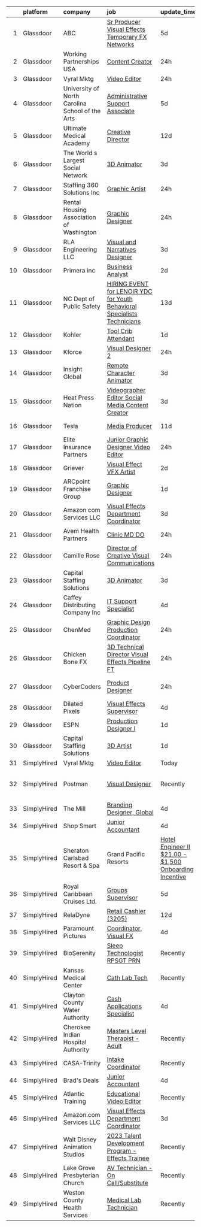 

|    | platform    | company                                                | job                                                                                                                                                                                                                                                                                                                                                                                                                                                                                                                                                                                                                                                                                                                                                                                                                                                                                                                                                                                                                                                                                                                                                                                                                                                                                                                                                                         | update_time   | location                      |
|---:|:------------|:-------------------------------------------------------|:----------------------------------------------------------------------------------------------------------------------------------------------------------------------------------------------------------------------------------------------------------------------------------------------------------------------------------------------------------------------------------------------------------------------------------------------------------------------------------------------------------------------------------------------------------------------------------------------------------------------------------------------------------------------------------------------------------------------------------------------------------------------------------------------------------------------------------------------------------------------------------------------------------------------------------------------------------------------------------------------------------------------------------------------------------------------------------------------------------------------------------------------------------------------------------------------------------------------------------------------------------------------------------------------------------------------------------------------------------------------------|:--------------|:------------------------------|
|  1 | Glassdoor   | ABC                                                    | [Sr  Producer  Visual Effects  Temporary    FX Networks](https://www.glassdoor.com/partner/jobListing.htm?pos=127&ao=1136043&s=58&guid=00000183a1d6970aa1ac5f03b2cb0bdb&src=GD_JOB_AD&t=SR&vt=w&cs=1_d9f9158c&cb=1664867539124&jobListingId=1008167948084&jrtk=3-0-1gegtd5pcihlc801-1gegtd5pti153800-967055a79019cb01-)                                                                                                                                                                                                                                                                                                                                                                                                                                                                                                                                                                                                                                                                                                                                                                                                                                                                                                                                                                                                                                                     | 5d            | Los Angeles, CA               |
|  2 | Glassdoor   | Working Partnerships USA                               | [Content Creator](https://www.glassdoor.com/partner/jobListing.htm?pos=107&ao=1110586&s=58&guid=00000183a1d6970aa1ac5f03b2cb0bdb&src=GD_JOB_AD&t=SR&vt=w&cs=1_ecf68035&cb=1664867539121&jobListingId=1008180901122&cpc=BAB9AA3F436D8911&jrtk=3-0-1gegtd5pcihlc801-1gegtd5pti153800-389da29a732d8a90--6NYlbfkN0DCt8ROna4v0wei3cIohxxICMezqlQcIDltQPbxHVHnIQqRAFVNZT1ZdIL4Ewv1kWDmr8qRDbM9QCDFClbSNEHd53UyYhnqTVRTjwFX57lBhiqWIENhQbLmj2Epuq2J8qwGwtgeLHffGFXqcw4gIjoib-Cm1Ik8n1N3ElEDhBQPh79NYyRnF6l2qOtnz3GA7ocyH062BNG6Sck-mbFO3uP_VXeNzbP-NInyw-EoSKY5WP_hz6yNhG3-zPVb2XqVVLig-0osunG36rwQkKUwK-v27n4dnByyFv-8pfxKIKeR_qG5gcNNGHuF8OjxCGsUCREHuizynTxeiaDhWTCjxNoPM46KI6CBJPAizuL7JUejoZFzI3F0l-rX-INGbojOMgiPU6IOyGTEt0KV9kc7mAM8nDLmP1h1uqUXC0F8Tmglx1CAtXGuQSWgFLusWjnQG8I8weIUWUVgEuNesqf3eOMqhksEnRePCV8Vg3j3zVHg3yr3sBfHUqx22YfR8qmgJbjfV7c8K7pWGGouGpex7qIj)                                                                                                                                                                                                                                                                                                                                                                                                                                                                                                       | 24h           | San Jose, CA                  |
|  3 | Glassdoor   | Vyral Mktg                                             | [Video Editor](https://www.glassdoor.com/partner/jobListing.htm?pos=124&ao=1136043&s=58&guid=00000183a1d6970aa1ac5f03b2cb0bdb&src=GD_JOB_AD&t=SR&vt=w&ea=1&cs=1_b42344e5&cb=1664867539124&jobListingId=1008181139395&jrtk=3-0-1gegtd5pcihlc801-1gegtd5pti153800-fae5ac497267ab9d-)                                                                                                                                                                                                                                                                                                                                                                                                                                                                                                                                                                                                                                                                                                                                                                                                                                                                                                                                                                                                                                                                                          | 24h           | Omaha, NE                     |
|  4 | Glassdoor   | University of North Carolina School of the Arts        | [Administrative Support Associate](https://www.glassdoor.com/partner/jobListing.htm?pos=118&ao=1110586&s=58&guid=00000183a1d6970aa1ac5f03b2cb0bdb&src=GD_JOB_AD&t=SR&vt=w&ea=1&cs=1_87b9dff5&cb=1664867539123&jobListingId=1008168007526&cpc=AC285F3A3ECA6BB0&jrtk=3-0-1gegtd5pcihlc801-1gegtd5pti153800-4770e05b979e6fe6--6NYlbfkN0BqOVQf1A5pRpBW-qaOfI-Suwepx-6cBJxu-GXPheOZcI4NjB3hR3uqCvZjOYEKdX0ykfzNm7NRsSWL5kYWejEeZlGniX94HEzgcLTJh-B1tM542Fs7zd7V5AV_495Ta2AgBuzw-JzZ_6Sd4LLSZnshISdqcRT2RkUL6v_5BxHR2PGVEDoR1W7iX3V918bNbIvCT9S4PoGlxkLZ1Pin0B7RD8q3j0gwWX6noEgqzW5R02x9xQFYZpmdIv36rBmoBk0NojV4OxrYNDqqJuEqheSvITgnI5Kjp2jYgKcaYsVaElrAT0JrnCIa7_ct-BfpR-swkkyxGXJN7Oc4qcONag7UnCvoFZWGYm_TW3R41W2RAZLyXbNtTSlf_eMWfNnbr7w6znXPIi8NwvkdlLL2KvKmj6pXYywGI7jqIjCOxelVNz0YMm7KXJPZhdD_wnIP7KJc29UujE7Kht2COf1uIOs2AFnB5yUOthZ2ccPzrJ3RbJ6OJ4MUCrBytT7kElgdw9CmXv18EYG70A%3D%3D)                                                                                                                                                                                                                                                                                                                                                                                                                                                                                     | 5d            | Winston-Salem, NC             |
|  5 | Glassdoor   | Ultimate Medical Academy                               | [Creative Director](https://www.glassdoor.com/partner/jobListing.htm?pos=109&ao=1110586&s=58&guid=00000183a1d6970aa1ac5f03b2cb0bdb&src=GD_JOB_AD&t=SR&vt=w&ea=1&cs=1_bf2205b4&cb=1664867539122&jobListingId=1008153532801&cpc=155EB9D5185558AF&jrtk=3-0-1gegtd5pcihlc801-1gegtd5pti153800-f14f07ed56e5d89c--6NYlbfkN0CSKLXIInjjlLOwHJsXaf6sZqeCS9V_OSbgcY25u1kVuO-h-oNVGEZScDfJiM3jd0JgtfHzyejFqH7vEAksqONWVZLzmbhHdarVRW_vCq3eP1Vbr6jzmoq2AkxN-k2zZnL1uv67hW-W7vIXIdLIMrFALu4kHa9p9I4h-6Dt9GeOr5wIo6MlYw3UGBtOVGdoRjye-Svsf2hxOOZ2ia90A6toCS-FJCRRxDAN43HRtFI0uk2BzbeXfez8LJ6o25UJR0SCv-N553e1dt9tE5yfSippwH5Db5c30D9S3dbwezNcC-IagEOpCrM_WbmJq5DydJZEPqRaB3NvdXN_ZcedDyK77_7W0AfjpQc-MvRRttWjBegyi1Ojh_dMNRHhmoT9Jxugym-Zs0w3P4EcJop90g_KD8cZOYdFUU4T1uDlIkKydMONJkkTvWJ7OxvvbyUd5JYiPCcFvvUi_C6hlV1NJ7o008rC-jvBWc-M6eU8R1aItboxbFvQevuhs_xY1wmBauciVnERYXQOfA%3D%3D)                                                                                                                                                                                                                                                                                                                                                                                                                                                                                                    | 12d           | Remote                        |
|  6 | Glassdoor   | The World s Largest Social Network                     | [3D Animator](https://www.glassdoor.com/partner/jobListing.htm?pos=114&ao=1110586&s=58&guid=00000183a1d6970aa1ac5f03b2cb0bdb&src=GD_JOB_AD&t=SR&vt=w&ea=1&cs=1_4a7dea21&cb=1664867539123&jobListingId=1008175291389&cpc=01657B10174A43CF&jrtk=3-0-1gegtd5pcihlc801-1gegtd5pti153800-f7f59b57b4804b51--6NYlbfkN0DSgjPPcnEdvoK3uuxfISLALE6pB1FR7YSHOr_tSg5_QGIhoz_2VqUepdcKLBLI_zROrsbh43elHH7CiJDbJnP1JLLJpAAn0h3--KDJRY4-7q1u84U28skiSxBqZex0LOqM8bN4Jl_0qMY4Q57tBW08gkmK266tPDXYp35NEK0rueMItrlrQ4_Ii5fs2a_LIfSYsEqw_qVaRPaOKPEfGE_jNpsDgnm9eK_22YeywpIzyQ1MDdjCgKF8UjppjSNVBiwXhvmYBavnnAME-Xyvgx8fmzwfpNp3jNeOW5eSAdCC26G2KRJii2bbtU9orgNcdIrukLhSz_XZ1sRAwQkJjN3gV3hQICzW5tEVI72HJh3tjv3Dw4chIX_Frl33dM76gdUkXxCkPA4Zcw_m5OnxZpIBvIkVr5VAXh2Qaj6e54fSNuoKq-1Zfk0WVo8Cr56BZMA29J35iYOgLj8i-3f8rNrnnTEDPgEeFivPVi7KcK3yApeeKwuDeLrGUs44Gr1mYh5A4xEoWVwTmCKkpAA8vKK00UCxEJ45ZU0v9unxnm9_6_0Hv3nwM_XbiBLhxM_7vuHRwVCvctog62WUTcntILnE)                                                                                                                                                                                                                                                                                                                                                                                                                                      | 3d            | Houston, TX                   |
|  7 | Glassdoor   | Staffing 360 Solutions  Inc                            | [Graphic Artist](https://www.glassdoor.com/partner/jobListing.htm?pos=113&ao=1110586&s=58&guid=00000183a1d6970aa1ac5f03b2cb0bdb&src=GD_JOB_AD&t=SR&vt=w&cs=1_95cd41a4&cb=1664867539122&jobListingId=1008181301631&cpc=18C9CE28155C17C5&jrtk=3-0-1gegtd5pcihlc801-1gegtd5pti153800-22076cfbb541df4d--6NYlbfkN0D2oPcu62nCOEusvX-PkQ72CJmgvRX8N0x0rMs1pP2tocRvMJyW1-lfB7fZ229z6PIUZSdOvVjw8zyioggcLcdSSoIRdFpQKITBIqQfk-spD3xO_4pbX7XbK6lITXeRHKwnzWgJu_Qa0X7IDEi1xvkG6TxGjCgN4kovgP6qoVDpLvvIZczsgV5yMT8SZDrjRUwuWdvJUQKKFVQ-BUn_HykZ7HlbLpUlER2W_4acsCjOqq6gXrXqFgWU4sXKZD6-05uBnoN-Wj1iWD7Nkw-pGkJmWdmPELPq4PK-v7m0XiKivkkxtXpzFrba50i3L1h7B7xcHa72MkJ_Manw7uTYrxbEUFxb8eUHfUobeMG6fX5XiE1FUYgLSVu824pPYRGDDvxYKdtP9V7cC8_e8Q955kQhAUtwJu1VY_dRl80PrQwwngPJmrou-jZxG2Z1I1Hl48kGfm4DQwCG1WVCqOIu43-toMaQE4ZkwgPObNtougf_Ip2Dp5vNILIjDqEaG7nPJYSTvaUnR0od_jfUm_fE5k3r)                                                                                                                                                                                                                                                                                                                                                                                                                                                                                                        | 24h           | Lincoln, RI                   |
|  8 | Glassdoor   | Rental Housing Association of Washington               | [Graphic Designer](https://www.glassdoor.com/partner/jobListing.htm?pos=104&ao=1110586&s=58&guid=00000183a1d6970aa1ac5f03b2cb0bdb&src=GD_JOB_AD&t=SR&vt=w&cs=1_d0bf2ffd&cb=1664867539121&jobListingId=1008181648619&cpc=4050D81B60456B41&jrtk=3-0-1gegtd5pcihlc801-1gegtd5pti153800-8c68881bf004abf2--6NYlbfkN0ATuzukLZvOA7Cxi5gGVTPK8s05ijijAIGQnHXs5Od0X7dJhkhquRt_3fZF5olvIKB0rAZzKK4aXdvC4AXgjBQS4J4Y6n5mMtCqKaxMVRVRYm5rfr-L3QXTFlg1UKQ4dZpg865y5t_WtM0fDx829Wsuo8abBLp8DC_0S_oh2_gd_Sr-1vXR9b_stqne3ZnPXfkvFfOqzOgcf8E6eToae5xyYcpS267q99xvYIU--Lh0jradcOIbcvd9yzZoLWpBeL6mOwLQ_C5oh2pxhy3DZiWDRV5rPx7OaTH32GLk18W5izyDWOI3LlojNlBRuBi6HkFJB3GUALV1hv_0N9D_1UmVUzI4IfqOjJ31U0hfxnI-9OAjqWOD7spTlYkboHMo4z4lqqVKeyc9zQJ90e0DUyb9ET8UYVnfMp5tmq2H5ZyUYUDFmk84rYL-fGd43lTUkY3ijD2u_gsl08duX9EYmimu5YPyhxa51LHUdEE7ckTGm86IjYFVqEhCpYRjLZ-JeROod77CCEuwG_duXeleMGXr)                                                                                                                                                                                                                                                                                                                                                                                                                                                                                                      | 24h           | Seattle, WA                   |
|  9 | Glassdoor   | RLA Engineering  LLC                                   | [Visual and Narratives Designer](https://www.glassdoor.com/partner/jobListing.htm?pos=128&ao=1136043&s=58&guid=00000183a1d6970aa1ac5f03b2cb0bdb&src=GD_JOB_AD&t=SR&vt=w&ea=1&cs=1_9b5bba11&cb=1664867539124&jobListingId=1008175377994&jrtk=3-0-1gegtd5pcihlc801-1gegtd5pti153800-7a9b778ab50633bb-)                                                                                                                                                                                                                                                                                                                                                                                                                                                                                                                                                                                                                                                                                                                                                                                                                                                                                                                                                                                                                                                                        | 3d            | Remote                        |
| 10 | Glassdoor   | Primera inc                                            | [Business Analyst](https://www.glassdoor.com/partner/jobListing.htm?pos=105&ao=1110586&s=58&guid=00000183a1d6970aa1ac5f03b2cb0bdb&src=GD_JOB_AD&t=SR&vt=w&ea=1&cs=1_97e6c6ba&cb=1664867539121&jobListingId=1008176951412&cpc=8795CF9063CD573D&jrtk=3-0-1gegtd5pcihlc801-1gegtd5pti153800-e19566655e135ec4--6NYlbfkN0DPIeM2PjUxKHb9Wb-C57a_bAhVE25JxI3S7oMWKMkRxT6hiPW3nMmJrbTsoukoT89xbY-TYLhDD0h3G27g58bHTis01271Mzec82Saks3qDCMLRAl6Sc0tvz6XEG_ceUlK7mUQfXXQldIbWYvejmaBv6sEpPN0FEeVJ4Xycq_fDnS98M7aTRJYYdZP7ReR2A4yjiCMOC0BMW0xD8MrGDeB304rQhr-QXiJBFumFtoL8j35VOrKAfJtxtUxB4a88ysLyqMtfIOxM6sIAAkDugTBc0kLy9vIWHoD25BLHfSxBv5sQq-Cfgc6gw6iQZtZl8Xn4duAICBS69ZheliJzDBdtBZuKStV7SQ_tBe9c3mSKS4P7UzPWcWOcU1hFseXQ6gafcYnC_IrzpZ0bfnM1WdEkjRZr1Q5gLsupBq4Ij77OHHMWVAlq4jEdb2xun4iCzrVUxGeBh1SX2bpWdkDMVtDRY5qLV9xTO0GSvjWvAV1k_kOIbmwQEBA0zKrAsiIYE8%3D)                                                                                                                                                                                                                                                                                                                                                                                                                                                                                                                   | 2d            | Remote                        |
| 11 | Glassdoor   | NC Dept  of Public Safety                              | [HIRING EVENT for LENOIR YDC for Youth Behavioral Specialists   Technicians ](https://www.glassdoor.com/partner/jobListing.htm?pos=117&ao=1110586&s=58&guid=00000183a1d6970aa1ac5f03b2cb0bdb&src=GD_JOB_AD&t=SR&vt=w&ea=1&cs=1_35787bf3&cb=1664867539123&jobListingId=1008150930198&cpc=2CAED5C921A5F994&jrtk=3-0-1gegtd5pcihlc801-1gegtd5pti153800-06f02ee6101910ff--6NYlbfkN0C0UDdND_1GHU8Ew0nnSQP9XvPNYeySBXphiXAwQ8360Ph-vXDfNsrmHk1WYQL2jPM2-6-vRCSoMxglHmHn9R3b12ndy7lF83xQDE0YAX0Sb7HUIxIRlO2BedadG9YtUjfSmqLtXYO4BxgrghjduzSHdjaZ6siFLI3ECPqTKxCpEHxoUXTtE6l8Ttdy6U92zAKx4pz_MA4cPzRJ1vSiPTAclNI2Ohx67Ow3QOFpdikpm0hLY_wjmni7Jim35WESHLNUzf6wBVLH1kuD5_wNTcULz3L43-jTG7xygy4QQKuLX4k4NXRK-6bePvsDjONZXG87B7t-Vy9R7csQzxYEuKy1KKkop4uUsBxatQE4pFdxtP7jqKf6xOEF-mxX5R2e3LgMWqSIHmTdfAzor1zvWA-2AgJ4K0CS5GIlJdMjiF7RebUCgoNkYgcyd7YvLALe0BAgWKeeRPcIiPEJRk8tUX0I3oICUHcVWQWJBRpCRVY7_W1p1vrEXn5rW7P8fsEyhJ_sXZ8jPrnbnXcN-csKlqM9EvhXKvfuGsGUtdI0ZB_ydEInMDz2FKqABmSD7HwgxM6Y0vSEzgDHYw%3D%3D)                                                                                                                                                                                                                                                                                                                                                                          | 13d           | Kinston, NC                   |
| 12 | Glassdoor   | Kohler                                                 | [Tool Crib Attendant](https://www.glassdoor.com/partner/jobListing.htm?pos=115&ao=1110586&s=58&guid=00000183a1d6970aa1ac5f03b2cb0bdb&src=GD_JOB_AD&t=SR&vt=w&cs=1_f16310f9&cb=1664867539123&jobListingId=1008179062580&cpc=C4A69CCDBB3B9599&jrtk=3-0-1gegtd5pcihlc801-1gegtd5pti153800-9b75f5d3fb383323--6NYlbfkN0DdDuPB8FJ6X3bI2WFNvkJ1onUvGsJYPKob8NZI8zGYL_st79sxfBUqrLLSmuH24a791qXKqisusWydRVtYj1iHhWXBsmTA2Cz4AIaM_dyAWtvL-bk5DDqyZ955XOnP4G3DKO1f798NJlPRXTREsHM1d7SqEJCBb_3fIqmPDo7OCDWNBuLq4qiu8Ofz3nbXCiVFGmpOt9fefufnKjbuLAZgiCQdieOucBkAQybKhwVzHcgMIcEvn6MHCcIf6o7n69IJCvHLP352nryP2a4eGUNFVviyj45G6Ox2Zj4RVa1yYOeXWgIkYXdGpy1Faj_dUckdryC-GCpNVFPNE-1g6-Ipwg8dy19PPgsaMpyLGu5c7ZNxTQNcr0788218EEBRT-Aub6hnEw77scIKznpxoPMs54ZZb7BfeFdQEZAnxsngcaTwGFwd4b65gEx9h70MobA%3D)                                                                                                                                                                                                                                                                                                                                                                                                                                                                                                                                                                                     | 1d            | Hattiesburg, MS               |
| 13 | Glassdoor   | Kforce                                                 | [Visual Designer 2](https://www.glassdoor.com/partner/jobListing.htm?pos=120&ao=1110586&s=58&guid=00000183a1d6970aa1ac5f03b2cb0bdb&src=GD_JOB_AD&t=SR&vt=w&cs=1_ece99660&cb=1664867539123&jobListingId=1008181153223&cpc=6FC5BA77C9A4CD78&jrtk=3-0-1gegtd5pcihlc801-1gegtd5pti153800-af429a4fd4fffa3f--6NYlbfkN0C5IatSLh_Ak1q39eQQoPIxD737RW9NeiYGvIRXkrLjEBkC4LI6KweFWWPiS1PvvlwkBecPdzqTgQk2yhL8Ydd-Ei0GkgBBtQI4CiDnqD-ZWE4QjjuPU8IdF430AvmJJibXvbFrystupzeL_jNgBhQ51GXKlxzIIKsQo2oB6TzxrkdAjTPSq79SHksZmid6157yGVpHu7QSyS55G7ngE0Jet4pX3AEtnUKA1IY0UFB6bEtv4K5utky4gT8iJYk0VU8NIXj596d9_F1UAC4bmKfgFDwBtQze7Kvxpincyniybru2830cpAXBZyxwr3XdloSEzP_bDOJAm4Z2dvSySL1g-GKF9-lL5e6RRAWj6pJeTWTppuOrT1I5c3McHJmfTv9LDDfEdVhnnZRKyvFjI3nHW7SoAqHAk966_dQpU57R1i_wtwnt5PW6ppSZc5YJ_1N5RpSLMZiMMwZFh6jsNUsVShYnzPXMmLriHiYuHfCnQJGzKUmfN6xUpmj-Y2Tfudie9h0JTf4B-KzyqLL1MIx8m52S8SIGJrDb6_UYNWnowkLfnTdvGCfwsvQUpS-2u8GPEpSzbtKGk3MVVFPjVg43-O3PWJ-TyK20bEBiZ0RAJQ%3D%3D)                                                                                                                                                                                                                                                                                                                                                                                                         | 24h           | Redmond, WA                   |
| 14 | Glassdoor   | Insight Global                                         | [Remote Character Animator](https://www.glassdoor.com/partner/jobListing.htm?pos=123&ao=1110586&s=58&guid=00000183a1d6970aa1ac5f03b2cb0bdb&src=GD_JOB_AD&t=SR&vt=w&cs=1_8b2319da&cb=1664867539123&jobListingId=1008175363272&cpc=2CAED5C921A5F994&jrtk=3-0-1gegtd5pcihlc801-1gegtd5pti153800-ed1393eeb48b9e35--6NYlbfkN0BKkHZu3wF05EeDimN_p6sYpKCMArvwa95YdH7UpkaBCqc7l59ErwqcyE8VoIfttn6x-NhlTtdrdPyVSmx-GjF5RacJ0Tlig4vWWiHo2GRxjUD2YZ3Vl0WSk2BD0WlBGr2VukoJ7lKO7QLKVV0s7CyES7FB0LOWWBR5O9-iU2PRLym1cWXEdrKwRhPiC4B6HgHO5bgbpcJyKi3_Jk8xy6qAHGJhaAJLi6lyk5it6buhDLF3Ph0nASHaVUgfCP7o9GlBFBmc6l1RWMUq8xR1TrgKGGpcRmVRogyhdRT0P8gfoPigw6RcMjO-CYI3EjLzy0Vv4M4oDJX5FJQBg1kmTkpTR71QWoDW4Um_4o4CWrN31ZQcZCRlsGkjMFNNPPDvU-VlVkLJjdOIMGlxhSNP-9V2jvkYsYOTLWZxf4mO2ncOHSvBlc8MoikBx3KeD9sapV0jIJMAVXq9M3A0S1YQreGVP1793oIpghxYDY1xSRtva2WKUSYQnSh6)                                                                                                                                                                                                                                                                                                                                                                                                                                                                                                                             | 3d            | Seattle, WA                   |
| 15 | Glassdoor   | Heat Press Nation                                      | [Videographer   Editor   Social Media Content Creator](https://www.glassdoor.com/partner/jobListing.htm?pos=111&ao=1110586&s=58&guid=00000183a1d6970aa1ac5f03b2cb0bdb&src=GD_JOB_AD&t=SR&vt=w&ea=1&cs=1_ba4bc6a5&cb=1664867539122&jobListingId=1008174094033&cpc=6193B0C32834B022&jrtk=3-0-1gegtd5pcihlc801-1gegtd5pti153800-67ab11f96b146665--6NYlbfkN0DGd_TmmsK-tO4DspeVpwRw7CfVbDfSSuT76zygeTNvmTR9U3nFkFnDzYWi0fKAH1kukwAydMFFItMKRD0Pi_wBZxDRf7gY7hDirRIMAbNAZ-FiBeGcl7EGWkc7km6gkFGLsjvT2nJAe8vJO-yNgWM6E600i_njLJeEm--J_9f27GsDmCU1PWNOITOnlwpmFW1r4B58p39aVw7T5BzHJ1zYZKLTdEpChPouhyEcyuDREHxmTuH2OE-OQ8g6j9WopoWs7UDjCR79fwk1m2rWNmsXVyIIA_kKOZj-3NUgL_DLj3RhCvjcXCzZvmbknt0Vvyjtm6nNTzfWGbAkx97vcvIJpr333cImOM2HgKmXL-5WAAvb6bp6J-AD29-00cdpCzGAXp1cF1fFryDKXkjcnK8p9l-TqqcWadiYSLg5x7VAijeDVE-rO1kNRrxQlykvesZIedpVBYAkNQOdO4TuiHrEf9H4LIfPtgBKGYVnFGWPBLamexv442sXWnNCMBGjfLB8jy3UG34vWA%3D%3D)                                                                                                                                                                                                                                                                                                                                                                                                                                                                 | 3d            | Fullerton, CA                 |
| 16 | Glassdoor   | Tesla                                                  | [Media Producer](https://www.glassdoor.com/partner/jobListing.htm?pos=112&ao=1110586&s=58&guid=00000183a1d6970aa1ac5f03b2cb0bdb&src=GD_JOB_AD&t=SR&vt=w&cs=1_02a43482&cb=1664867539122&jobListingId=1008157141520&cpc=AC285F3A3ECA6BB0&jrtk=3-0-1gegtd5pcihlc801-1gegtd5pti153800-0df4fb147976efe4--6NYlbfkN0BkX03mv_qGbDFMol2YHqLRvzzvm2LmpzMO_FcYL_FtJlnJTzsjtFTdelRG5HbGrIeCZP9oCSI6IqtBs2ruxbz45Pm7QVGA6D9vh0QEizROEDP9zAkUCz75NxgvgT6qwmqzmH6MLRiu-hZ3oij6YkoHDMVnGg3Ss2DeFtr5oHDZSP-PIGtnBYZBZ4rVJBplJr4aBOSX7ohE0ALxC4n8ZmhOob8tOjifzydEPfC_ZPzYudLpBeaRAvks6F4hfprojfFU1DkhUvaa1cYQIl3tQQDoMKO-qUUMzelg7t32w4LbAwK0EBGe_UODtGejYRRQQAzntWWk5rcWoddUAruMGvw59wAkEjCW7hyhnVxlW9gTIlB_UqkH1DxNoGPyspYmiXCVJPKqne9GqF_CMRsA0G_zavWk4jGvobxysZqX7AraGiDFBvJvW5UdBSDMitPDbA55P5XQpklv3w4W0xHpjb4E1D2_2W7bamwRKUAUeh46Ow%3D%3D)                                                                                                                                                                                                                                                                                                                                                                                                                                                                                                                                            | 11d           | Fremont, CA                   |
| 17 | Glassdoor   | Elite Insurance Partners                               | [Junior Graphic Designer Video Editor](https://www.glassdoor.com/partner/jobListing.htm?pos=110&ao=1110586&s=58&guid=00000183a1d6970aa1ac5f03b2cb0bdb&src=GD_JOB_AD&t=SR&vt=w&cs=1_95ec281e&cb=1664867539122&jobListingId=1008181127584&cpc=45DC3EB807283E85&jrtk=3-0-1gegtd5pcihlc801-1gegtd5pti153800-217309723af9222e--6NYlbfkN0B4jp5mfsiLEiFpPCxOna81i2z6rJx9ZIZWhVZJ6SFnYfVQEZywHNdoFAJzM_W92NNFCGb7k2B7j3COkg7c_g4ydRHQBoS7uTSd8G9Ebt5LYCMrmtYGtZpuSSZzmQDa1ARWAgQwZT37U7sLnD4sG5FghobUI8WOOCzQHxG7ih1V5RYTGMAxoWZcEc16yOuQBsYJwgYHhmJn4flelODKHXWg5xkPMBdRlSkUKjxYYL7FGWB3A4hXRYu3Q6IEm21-2zQT2GQxsUSvtPAYR1myPFuuuKChsclUR0ykdOm-LY6OW8Xm27Zj3rUUoelIXTBQR-KUotdIayRqC17-BA9oaRfCDpP7-mKWueDiNBWhkKq3wElxga4K7y7IwvSXizuz7SihrKLGbXQ5nDX8R2om0gRKII9PvuKUNBSP9MhvsoyGMBLdaU6soge19433ujRYF96fTUoMAwKh1TOdeNkBRVmJT2tQrKh40GKj7NAwPjJABZ8sx03fVqmmAmKSQr4L_BRwdmsR-06Ebg%3D%3D)                                                                                                                                                                                                                                                                                                                                                                                                                                                                                      | 24h           | Palm Harbor, FL               |
| 18 | Glassdoor   | Griever                                                | [Visual Effect  VFX  Artist](https://www.glassdoor.com/partner/jobListing.htm?pos=102&ao=1110586&s=58&guid=00000183a1d6970aa1ac5f03b2cb0bdb&src=GD_JOB_AD&t=SR&vt=w&ea=1&cs=1_e6f31669&cb=1664867539121&jobListingId=1008176997985&cpc=4F748F1840550ABC&jrtk=3-0-1gegtd5pcihlc801-1gegtd5pti153800-ae81dbf806bf94ed--6NYlbfkN0Cd5ZvLdai7cR0fypH5_WiGezUQesq24dbKuF0ly35ya4IdfCtp78t77ZWdc0E_unKafjuMUQHosEivrd9vq-cc8ZZlootLnTn0J7PsE-t_PrIwPAV8i5avkeQSGl0tNjUCSPj4WKZR4jRwJIBUrbizYthtp36HqYi3QySeA0VPP8OOwtatHPhIdQskFimmQ9-lLS9MO-Vne_Pyrx4lBJnre8jbWSfC5o20JQcfC8FNnY8zyb3u0IlFprsPPCjDTGSjZjd6cV6MJ7AreKKS-Lji70eEwUDHkI4CguCWOgnZKLXdconee_hcApkAGAWUblSdTSh96-Qq1GrIEjnzUhQ0im9F3dmcS4rQLUahJTzvD-_6TC2kPTMktPR9U2sm9mATw8bcGfza3-07QypVKR8hpagBT23HgjnGxBmo7E5ivDEkTGVm3gbxxVvol3nPQhdliejCwcE-CHvLjWGAYixTl2MMy2Tz8Gemd2YhWG026PeUSUukxRb-ETjXv6V7ppXSDXiPX-aD9g%3D%3D)                                                                                                                                                                                                                                                                                                                                                                                                                                                                                           | 2d            | Remote                        |
| 19 | Glassdoor   | ARCpoint Franchise Group                               | [Graphic Designer](https://www.glassdoor.com/partner/jobListing.htm?pos=129&ao=1136043&s=58&guid=00000183a1d6970aa1ac5f03b2cb0bdb&src=GD_JOB_AD&t=SR&vt=w&ea=1&cs=1_e2fb04c6&cb=1664867539124&jobListingId=1008178118519&jrtk=3-0-1gegtd5pcihlc801-1gegtd5pti153800-ca0da8df0e3de83e-)                                                                                                                                                                                                                                                                                                                                                                                                                                                                                                                                                                                                                                                                                                                                                                                                                                                                                                                                                                                                                                                                                      | 1d            | Remote                        |
| 20 | Glassdoor   | Amazon com Services LLC                                | [Visual Effects Department Coordinator](https://www.glassdoor.com/partner/jobListing.htm?pos=125&ao=1136043&s=58&guid=00000183a1d6970aa1ac5f03b2cb0bdb&src=GD_JOB_AD&t=SR&vt=w&cs=1_9a72a397&cb=1664867539124&jobListingId=1008172917702&jrtk=3-0-1gegtd5pcihlc801-1gegtd5pti153800-adb32b9af0ad3df7-)                                                                                                                                                                                                                                                                                                                                                                                                                                                                                                                                                                                                                                                                                                                                                                                                                                                                                                                                                                                                                                                                      | 3d            | Remote                        |
| 21 | Glassdoor   | Avem Health Partners                                   | [Clinic MD DO](https://www.glassdoor.com/partner/jobListing.htm?pos=101&ao=1110586&s=58&guid=00000183a1d6970aa1ac5f03b2cb0bdb&src=GD_JOB_AD&t=SR&vt=w&cs=1_40d9587f&cb=1664867539121&jobListingId=1008181228144&cpc=414F59AAC079D902&jrtk=3-0-1gegtd5pcihlc801-1gegtd5pti153800-32916983ae4bc452--6NYlbfkN0BwKtppgeauHpB-IFTiqG8N1HJh_D2P_69WPjZ3A2xQ5E5XbAUgkxWpcbxOhYKLudBxPktY4UVFotB92lsxmlFAU7Sr2diDLqKBw6KsfC_e2AHgzFoLLUUS86E-AC_crAjLME_Ox8h5vmNYUyWWm3noZJZ9M1WfSFNczVnsESseZnID3JIFHNfpf5cB8MwDY9UkuUaxkdMhFyXSPScBy0535mu95wOqsEuE3gkYq9gnhIa3VmZ5tYg782aCZ7MeQTrNoCfCMQya3CTo-S0bmGHyLpRwNgRFgdBk1LqWtfmqdZL3otbtz_D2SZo9QQ7dd55ZsKzzW2mfQm_vT8HXEfQOxaleoyIFjnkujDeR64G4PKNwE_1WCcZqAGON2RTEPHPYF0WnTWiN3an2w9MhplaCgWlI52oXedUogpf4UBEB0_hkdAfLkq8kMdK2qOBVYAQD5pSNJTSlgXhX5u4oE0sAwmF0_dOndHuClw-USINtKtn-Era6DBRhfukS6rO4jX4VeK4EU1k28UeBv5qdTk7knhDriOKpqwU%3D)                                                                                                                                                                                                                                                                                                                                                                                                                                                                                            | 24h           | Stroud, OK                    |
| 22 | Glassdoor   | Camille Rose                                           | [Director of Creative   Visual Communications](https://www.glassdoor.com/partner/jobListing.htm?pos=103&ao=1110586&s=58&guid=00000183a1d6970aa1ac5f03b2cb0bdb&src=GD_JOB_AD&t=SR&vt=w&cs=1_acc250de&cb=1664867539121&jobListingId=1008181054942&cpc=BA15C3E50D27FFE8&jrtk=3-0-1gegtd5pcihlc801-1gegtd5pti153800-5240fc91639b4ff1--6NYlbfkN0DWtRa9NJfjQIs4MWRRqD4F41esfMsK79cV24t80VXfzZP82w7_mK_PvqqRuQEpcq3cBV3rsa_szYEVOKzo9Ul-pFME4yrX-I9QD9gic2tG0UTb82Eh_O7LD3OeuO4phJRgIGuDlOB6eooR0AisLE0AC3PpC6tflgyle3J2nsel4I5JVReugknZJuift-pBxr8ydo4G_SYdwjbltxJUtbsXzQIntR2-XO3rqaeLlOdALndnJ0B-c5FNUK3UmmhQvkpXkmCg2wA1Y8HEdWPmnYlvhSN2AcQUp_ZauzhJ4LeET6cJlSmi-aur7D90al_OeKNq7v242DpftXbiodPzOJf7aZItHpEVBheMvTGKPlETnCcP52pL3-zt696Ud0E1RRmBVrMazkCLgaImmPWkzVu2tCCCLKef3SSey9XkfxmUPLSCxVCusy_rnZIoWElNADKsRVuivIcY4IbSfVakvz7zpzb2APQXcWm5MXicg3taHKOtX-ixtC89bBsY7BB58oxQlDaer-TENQ%3D%3D)                                                                                                                                                                                                                                                                                                                                                                                                                                                                              | 24h           | Fort Valley, GA               |
| 23 | Glassdoor   | Capital Staffing Solutions                             | [3D Animator](https://www.glassdoor.com/partner/jobListing.htm?pos=122&ao=1110586&s=58&guid=00000183a1d6970aa1ac5f03b2cb0bdb&src=GD_JOB_AD&t=SR&vt=w&ea=1&cs=1_7b8764b6&cb=1664867539124&jobListingId=1008174281994&cpc=3BA4CE39D5B5DEF5&jrtk=3-0-1gegtd5pcihlc801-1gegtd5pti153800-a07b6a6a7d46e539--6NYlbfkN0AHXq2vAVwR3IH7wgnTMdWCa3HguypIXx0DFudX-u0zu6XSU0N9gDGCMsnO9yvyAfNLrwcLLPXovG0dxg2kH8WgLHWT3Kv0HTqZTU4v2ho48D2X4ZT1Kzi552ulhbkzgLy8uWFSA7pTh7jnz-SjX37GEfe7ZWHo4qqWzALRtBjRG5tq9RYhhvMMgS_WRK7clgPfutosa84AsBmb8D8iXRgQaBLQlbLufhmq2hkn3EsNkh21GdPkHg5Eh8w9PYw147ollEQtf-5Rw91w6QuUhEQRiKmAIDpUiDbYNW_0tatNEkJJRczdYlIjvj0XB-cd8svTvKKiUEV1CCN2Qv7S-3Br1dNv8N6NxtUi40Pv75kU66iYYFxgaWK319ucw3N4RcIqE9XkZ4Jetev-hCNj65hOqomi6i1Ybw31JgcnhK851uWWc11RpzvMRc_aaAFXG7QJ_tLbmHkgB883gBV1kiIbdpS0uXV8hGmkKWvLm1f1gtJrXfJi-hpjJ4ypWsgdUpQ%3D)                                                                                                                                                                                                                                                                                                                                                                                                                                                                                                                        | 3d            | Los Angeles, CA               |
| 24 | Glassdoor   | Caffey Distributing Company Inc                        | [IT Support Specialist](https://www.glassdoor.com/partner/jobListing.htm?pos=106&ao=1110586&s=58&guid=00000183a1d6970aa1ac5f03b2cb0bdb&src=GD_JOB_AD&t=SR&vt=w&ea=1&cs=1_534468ac&cb=1664867539122&jobListingId=1008172076966&cpc=61E17551093C17CB&jrtk=3-0-1gegtd5pcihlc801-1gegtd5pti153800-88119e819f6eacb1--6NYlbfkN0B_FALIXLdMBr2853T2nO2KRFt24G_4D7vzFrshfKarCqPT-_jVFPvQHWVtF2dKghk4nbXzjzTp6j8SILd1EEDfc0nnEU27Qt7VfUMWcamYsYvf8HezCFWB2yRzqvJRTTNOEjOHpSM3Q3mWnKNXz8rKbEAwkCkP-SsqYNaLTBkpZfhE16CMoWgpNLpiMyqufUpuS6jou8CuUPmF4e7KuZdRLTgzC5dk6gPxvPGsi1VLcmx6plkSNEjoiIuQY3N4XjW52InJk4iAHtcZ9PobDzVPDYt17zFYCxquIRpU1eHGLqZJqugmk50_MbLgDXtFBAu1gZZNnu0HeXdaydI1D6V2IST-FFdkZQME9AGNTQI0CWwyo4yxG_Ysq-o9YFCjvSNL6-QS4F27g2ptELoqyd33qZNyuUJAdCAks6WRPBJfrOtl83qENsnBmMdBi87AjWGz2PJ6XnnnDMbmTHH3vktAdgAjuPkS0IzVKw2D5FpWvtkt2BRK3q9Ry06PG1ra_h7bje6ujsHd7jeaLP1ugyJLQwlZPUOIz4wUs0Y8SOzmVdJzVaLfa3a5zyQyw_0cHZBPROydmyPaVf76BIsrLHSyfnwc0dwfGDyjamfSqUmCaPAzsyXLkeMMpEpFSWXY5Vts8FQZYpxP8cHqVKPGa3bWeDLl71BySWOq4_C9qFuymg%3D%3D)                                                                                                                                                                                                                                                                                                                                | 4d            | Greensboro, NC                |
| 25 | Glassdoor   | ChenMed                                                | [Graphic Design Production Coordinator](https://www.glassdoor.com/partner/jobListing.htm?pos=108&ao=1110586&s=58&guid=00000183a1d6970aa1ac5f03b2cb0bdb&src=GD_JOB_AD&t=SR&vt=w&cs=1_af419707&cb=1664867539121&jobListingId=1008181102864&cpc=D3E44275D43A938E&jrtk=3-0-1gegtd5pcihlc801-1gegtd5pti153800-7482733ecef86fe4--6NYlbfkN0AU9SCjIHoxt1Ii7QkzTX4Ym_MEYz62DU1fPB2hCVMKwmF5Ul2UBo6zh0VTgVAwQ6gLlcoF3xKpJ0LTL-HeanCamf-Pb8gyS48BnIsKp4tpLMlVPeWXmGmo9ruI01IudcEtSMRX0oeMZsSkX_iOUwcDLFMfixUwy_54r5VL5Q-hDvAqR3G5lApDF6patRwUiOAQ6N0GignZIH7-9P0Nne7DdcPFBAB0DBXO31BrIAZk7odT7_62JX3Xd6Ep4G_JFdAAUj9-fC6b5-NEIit9DpyhbpGax7uHxZiglk3THvAM7gczx3HDUcltAoiLel4QzX-naX77y_oBJOus_Lb0ohrOlRRHzCGvXvR8Lk8c1NsCE6ZsGCxycqUQ_TlLjCZKINQoK3gK8-uryP6EFS0JYYVjjPjWdBGBkGRNx_haUItBe2N4xl72o97CAX4jz8jrMAQRfzyHSdOfJ9hocbeKieqK5vlhWeBS2ZMN8D3t72r-YqJ2q3uy78WQpqEzuIxmOMad5_Tu8ZfmjOdnMs1blsWE)                                                                                                                                                                                                                                                                                                                                                                                                                                                                                 | 24h           | Miami, FL                     |
| 26 | Glassdoor   | Chicken Bone FX                                        | [3D Technical Director   Visual Effects Pipeline  FT ](https://www.glassdoor.com/partner/jobListing.htm?pos=126&ao=1136043&s=58&guid=00000183a1d6970aa1ac5f03b2cb0bdb&src=GD_JOB_AD&t=SR&vt=w&ea=1&cs=1_b07c7a12&cb=1664867539124&jobListingId=1008181140582&jrtk=3-0-1gegtd5pcihlc801-1gegtd5pti153800-b2a7a00beccd7a26-)                                                                                                                                                                                                                                                                                                                                                                                                                                                                                                                                                                                                                                                                                                                                                                                                                                                                                                                                                                                                                                                  | 24h           | Remote                        |
| 27 | Glassdoor   | CyberCoders                                            | [Product Designer](https://www.glassdoor.com/partner/jobListing.htm?pos=121&ao=1110586&s=58&guid=00000183a1d6970aa1ac5f03b2cb0bdb&src=GD_JOB_AD&t=SR&vt=w&ea=1&cs=1_af7e520e&cb=1664867539124&jobListingId=1008181924608&cpc=451933188B21919D&jrtk=3-0-1gegtd5pcihlc801-1gegtd5pti153800-9993dfe641349843--6NYlbfkN0CpFJQzrgRR8WqXWK1qKKEqALWJw739KlKqr2H-MSI4eoBlI4EFrmor2FYZMP3muM3gkbwWu4RJpgG4kttBkAS-aih6qxpbE7CnX1fu9Xt3NmnZNn2YEEynHwFfG8JvZwSUWb7sxC7cZWa3lsVBenr-jTfB1NZR067D-y2qtDQw26U2nIA0lM0mOwtxv02HJPgRHqiOSqbz24afQrGJqHaxfkvDk6VWFlkG3qVX0LivsKI5H0R7EFXvP0Zurf2urAJ9zq3ia8A4LX4rQQONAZ3OTNgM6RI-B_DaFZVkQP9oLQk-ebIyD20imnlnPI4OhDzso6cU_EGbPSkcgg-gooBPC-HjS4HbcZazb0eFF6hCsHFo1Xb2nWX9gaZinQoH_P_wEyt438BQSOFZEUP8_4o2FEvDi18aOq_Md00LL0sp4U1BiBdbaqCFVkfN-ebXDRkYYA3yd9zCTkvmNbXo5D70Bc_88jEQDSzDD93jnj__vLdsh1rtA3Y5rqd3t4pKdOYPYsQAlDD7c_oQ0l_0PDiIyh1zvilrDN6eLHcrhan4Q59QHH5bp4vUb1wfArz4L1PxOn05tNUY1VcFUAd4WtCUFboG8WlXNMAXd0oaV68v5rLy7uPM1b1G-SedLqM40GRESWdIqFDZ_wj_GNrFlEQ8iWrGK-zKSHc2nV2F-tEdFKUGVRxzTw3oMWG5n8QMx6Sbunxo19gykomKH25nYMp5J3pqRgy1HO-zTYor9zWpZCKuwE6g5xEF1KeBzuF-ZGrm-FUsrxRK-orJQo_s96IoWiajyrpM2xIJ87udY_VM5nN7PZuBwge6ovrb50cGplQfGRy2aGmkTg4yxi3ZSQQJ0Xmm9kcLWKa1ng66ROhv-orrOoDHSy2s1uaIB1J2oWola8VqURAnfRC5RhH3wk6LzggaanalVmtgMNWllQLLZdh3lUWYfdCtD32zcbTPdMAk87I0HWdxiDRtp0CwYHEi7DvUJq5spSSsC2SOVC0eSAFdL_Ncz-EQ) | 24h           | San Francisco, CA             |
| 28 | Glassdoor   | Dilated Pixels                                         | [Visual Effects Supervisor](https://www.glassdoor.com/partner/jobListing.htm?pos=130&ao=1136043&s=58&guid=00000183a1d6970aa1ac5f03b2cb0bdb&src=GD_JOB_AD&t=SR&vt=w&ea=1&cs=1_018cc761&cb=1664867539124&jobListingId=1008171550882&jrtk=3-0-1gegtd5pcihlc801-1gegtd5pti153800-0c550a94a7a608b3-)                                                                                                                                                                                                                                                                                                                                                                                                                                                                                                                                                                                                                                                                                                                                                                                                                                                                                                                                                                                                                                                                             | 4d            | Los Angeles, CA               |
| 29 | Glassdoor   | ESPN                                                   | [Production Designer I](https://www.glassdoor.com/partner/jobListing.htm?pos=116&ao=1110586&s=58&guid=00000183a1d6970aa1ac5f03b2cb0bdb&src=GD_JOB_AD&t=SR&vt=w&cs=1_97d98bf3&cb=1664867539123&jobListingId=1008179199158&cpc=451933188B21919D&jrtk=3-0-1gegtd5pcihlc801-1gegtd5pti153800-5248dd917aeaa18d--6NYlbfkN0DAFTyt7pbDCC2JPO79CSdi1dIb81yjczP5qsKcZIxgiYm3-7g-689Ur9xqU8QiYHXq6aUBdrOlK2KmJn03PIq8SzO7WTF-BtzcIIjM4sKcllco9_nJCvJLsw2K1nPRmaN7bDrBQqUg_Q_egI6bdxrss_UhGlYFb9i9h4KxtLqQfffJe0_FRwo_6ySdaQJ9cI4Gh5R48Rb4a0qQd_izi_TiJsJ04ni15ckLLg30RPJ_luB7nhRi8utV_Z6usNYW9av4X0z8qDc7TZzGlMt7vQYkEncDYY5XlVvdxv_D2SekBPf6pQIBZ8jGZM-7lOIbQfsCMiIoORUPjcJIBriGVIDW-P6-92QLaVs3nRP6_V8wnKOmfcmdzAsBr2o_zNfhPWaLyGb86gMr6wo9AiQAWS4HEWWZwFMgciMb1TLa_uvKcfJDGKjwbKbPAK5JFRyQT9E%3D)                                                                                                                                                                                                                                                                                                                                                                                                                                                                                                                                                                                   | 1d            | Bristol, CT                   |
| 30 | Glassdoor   | Capital Staffing Solutions                             | [3D Artist](https://www.glassdoor.com/partner/jobListing.htm?pos=119&ao=1110586&s=58&guid=00000183a1d6970aa1ac5f03b2cb0bdb&src=GD_JOB_AD&t=SR&vt=w&ea=1&cs=1_bda72a26&cb=1664867539123&jobListingId=1008179008474&cpc=3BA4CE39D5B5DEF5&jrtk=3-0-1gegtd5pcihlc801-1gegtd5pti153800-ec0518faf0a18df0--6NYlbfkN0AHXq2vAVwR3IH7wgnTMdWCa3HguypIXx0DFudX-u0zu6XSU0N9gDGCMsnO9yvyAfN8uYZCwcq02zs1ouCpDfaX5LYL3VL97v4-oknZ1j60Q-HYLFJ-yMJmU1dsoC4M6924-WInXAnvb9RsgbDzjeqS5rcveVPMs0Cz72H_F_P7QltB5lVEBNhPq9nP2k7KrdUXnBX1FeJnXysb8dpYAVaAdMqkhcua4kPLCGjPVtSZKh9KDhqolPgus77vHjzRs68eH7XEmZVLKm7QVXIW3IQ7J-gwFlPOSE8PsSGla188biD34vVWjPzofYuNQh-VVgPDNigdeDTwGUjESWNayMCIndCQ9IjTYobY94Mha17wb8CpxD_GLhb2Y2H_aq_FthSp_5F4jtFohhFMlNljjYlCV8jvS-U__kuVJpTTa1KWhcy06JPPYb3u_MXpkkU0lGOgNE-8VsAzpUjN-3xFCleA8SuuImgz1mrSkbFDQ7hnAWClWWiNhTdo2elZVA25BFw7wRtIsSXiY3nv_q345jpM)                                                                                                                                                                                                                                                                                                                                                                                                                                                                                                        | 1d            | Remote                        |
| 31 | SimplyHired | Vyral Mktg                                             | [Video Editor](https://www.simplyhired.com/job/6DN8VzvCnvreqtLicHEZaHrEA_-kSu1bo9BzPi8kk5XS38A0wTG4yQ?q=visual+effects)                                                                                                                                                                                                                                                                                                                                                                                                                                                                                                                                                                                                                                                                                                                                                                                                                                                                                                                                                                                                                                                                                                                                                                                                                                                     | Today         | Omaha, NE                     |
| 32 | SimplyHired | Postman                                                | [Visual Designer](https://www.simplyhired.com/job/FiHb2jWImi2JbmhF8DFtjpDOoxNY-2FQKpliVstXFXx3j29am2MAaw?q=visual+effects)                                                                                                                                                                                                                                                                                                                                                                                                                                                                                                                                                                                                                                                                                                                                                                                                                                                                                                                                                                                                                                                                                                                                                                                                                                                  | Recently      | San Francisco, CA +1 location |
| 33 | SimplyHired | The Mill                                               | [Branding Designer, Global](https://www.simplyhired.com/job/HqlwG3YSymy99tyVHYZQB2DF8B6i3iI2A4FYwbO95F7povYkPBpy-Q?q=visual+effects)                                                                                                                                                                                                                                                                                                                                                                                                                                                                                                                                                                                                                                                                                                                                                                                                                                                                                                                                                                                                                                                                                                                                                                                                                                        | 4d            | New York, NY                  |
| 34 | SimplyHired | Shop Smart                                             | [Junior Accountant](https://www.simplyhired.com/job/B0lGrS0e3nCKiCVQfb0cJGolPjKKViiN2ZsmESb401pP2fhcXL5JZA?q=visual+effects)                                                                                                                                                                                                                                                                                                                                                                                                                                                                                                                                                                                                                                                                                                                                                                                                                                                                                                                                                                                                                                                                                                                                                                                                                                                | 4d            | Remote                        |
| 35 | SimplyHired | Sheraton Carlsbad Resort & Spa | Grand Pacific Resorts | [Hotel Engineer II $21.00 - $1,500 Onboarding Incentive](https://www.simplyhired.com/job/Uh0AC9GSE3TDsUOi-yaXn2RkyfuxDergHfnfvVIyfAgkosfzx6qJzg?q=visual+effects)                                                                                                                                                                                                                                                                                                                                                                                                                                                                                                                                                                                                                                                                                                                                                                                                                                                                                                                                                                                                                                                                                                                                                                                                           | Recently      | Carlsbad, CA                  |
| 36 | SimplyHired | Royal Caribbean Cruises Ltd.                           | [Groups Supervisor](https://www.simplyhired.com/job/XhsgvM_tC3wEzeDXUp9IWGpZI9VpuyxSiho1YKDK2zfPhVwx_PEeNw?q=visual+effects)                                                                                                                                                                                                                                                                                                                                                                                                                                                                                                                                                                                                                                                                                                                                                                                                                                                                                                                                                                                                                                                                                                                                                                                                                                                | 5d            | Remote                        |
| 37 | SimplyHired | RelaDyne                                               | [Retail Cashier (3205)](https://www.simplyhired.com/job/zv1Dh6zQLIeF1axtGkPUul1MUxBYrLzDADjmpKYOoZQcyDqgl5feZQ?q=visual+effects)                                                                                                                                                                                                                                                                                                                                                                                                                                                                                                                                                                                                                                                                                                                                                                                                                                                                                                                                                                                                                                                                                                                                                                                                                                            | 12d           | Beaver, UT                    |
| 38 | SimplyHired | Paramount Pictures                                     | [Coordinator, Visual FX](https://www.simplyhired.com/job/v_Rlu9htx3DiwV2smkgqhlJy7PbMteyrfQtncwpWqGYeyjzBWkuu5A?q=visual+effects)                                                                                                                                                                                                                                                                                                                                                                                                                                                                                                                                                                                                                                                                                                                                                                                                                                                                                                                                                                                                                                                                                                                                                                                                                                           | 4d            | Los Angeles, CA               |
| 39 | SimplyHired | BioSerenity                                            | [Sleep Technologist RPSGT PRN](https://www.simplyhired.com/job/lWZY6Zc4tX8iybQ2Zj5RQaZo2RDWm4I5B70IwntKUTz-49-T_regzg?q=visual+effects)                                                                                                                                                                                                                                                                                                                                                                                                                                                                                                                                                                                                                                                                                                                                                                                                                                                                                                                                                                                                                                                                                                                                                                                                                                     | Recently      | Cynthiana, KY                 |
| 40 | SimplyHired | Kansas Medical Center                                  | [Cath Lab Tech](https://www.simplyhired.com/job/mjq_8GEv8nNc64b0K6ePPa4ahh_2QKFxTjc6m_1Soz68pgIDQx768g?q=visual+effects)                                                                                                                                                                                                                                                                                                                                                                                                                                                                                                                                                                                                                                                                                                                                                                                                                                                                                                                                                                                                                                                                                                                                                                                                                                                    | Recently      | Andover, KS                   |
| 41 | SimplyHired | Clayton County Water Authority                         | [Cash Applications Specialist](https://www.simplyhired.com/job/U8aGROn1_1dBqz0SvJ9L_f0NUckwRetH6uDcA-6JqFaGid6YSFmGZw?q=visual+effects)                                                                                                                                                                                                                                                                                                                                                                                                                                                                                                                                                                                                                                                                                                                                                                                                                                                                                                                                                                                                                                                                                                                                                                                                                                     | 4d            | Morrow, GA                    |
| 42 | SimplyHired | Cherokee Indian Hospital Authority                     | [Masters Level Therapist - Adult](https://www.simplyhired.com/job/Zb1f9ndDfCV9DwGpRQtBDaD502p99LL1Fuxm0qJ1PxK8iNIQhLI8UA?q=visual+effects)                                                                                                                                                                                                                                                                                                                                                                                                                                                                                                                                                                                                                                                                                                                                                                                                                                                                                                                                                                                                                                                                                                                                                                                                                                  | Recently      | Cherokee, NC                  |
| 43 | SimplyHired | CASA-Trinity                                           | [Intake Coordinator](https://www.simplyhired.com/job/rBM9NTR0W2riaPH90ygwB6Dd7AYyQ255iVjF5NZhuehOb36BXcI4lg?q=visual+effects)                                                                                                                                                                                                                                                                                                                                                                                                                                                                                                                                                                                                                                                                                                                                                                                                                                                                                                                                                                                                                                                                                                                                                                                                                                               | Recently      | Dansville, NY                 |
| 44 | SimplyHired | Brad's Deals                                           | [Junior Accountant](https://www.simplyhired.com/job/7ICfgz0HYUiwOtQ14j3rsrb1Xml4RMQ4yaU26No9QamZ3paWWThXeQ?q=visual+effects)                                                                                                                                                                                                                                                                                                                                                                                                                                                                                                                                                                                                                                                                                                                                                                                                                                                                                                                                                                                                                                                                                                                                                                                                                                                | 4d            | Remote                        |
| 45 | SimplyHired | Atlantic Training                                      | [Educational Video Editor](https://www.simplyhired.com/job/PNqotDevY7s4JjD3GLC08NHFMXHmyP1P8t34G1maL592MOjyETfgPA?q=visual+effects)                                                                                                                                                                                                                                                                                                                                                                                                                                                                                                                                                                                                                                                                                                                                                                                                                                                                                                                                                                                                                                                                                                                                                                                                                                         | Recently      | Remote                        |
| 46 | SimplyHired | Amazon.com Services LLC                                | [Visual Effects Department Coordinator](https://www.simplyhired.com/job/ZLqjQ9BqleBqLMTcWI4J0QAhSYwjSM12QFssL3II1UzS30TbDjxC6g?q=visual+effects)                                                                                                                                                                                                                                                                                                                                                                                                                                                                                                                                                                                                                                                                                                                                                                                                                                                                                                                                                                                                                                                                                                                                                                                                                            | 3d            | Remote                        |
| 47 | SimplyHired | Walt Disney Animation Studios                          | [2023 Talent Development Program - Effects Trainee](https://www.simplyhired.com/job/k7QaaEqp7TmEa3jXen8ZaLA72-VIl7q8yQKRCTMW1ra4Rwm0rvvhpQ?q=visual+effects)                                                                                                                                                                                                                                                                                                                                                                                                                                                                                                                                                                                                                                                                                                                                                                                                                                                                                                                                                                                                                                                                                                                                                                                                                | Recently      | Burbank, CA                   |
| 48 | SimplyHired | Lake Grove Presbyterian Church                         | [AV Technician - On Call/Substitute](https://www.simplyhired.com/job/tb9Lp_96v5nuqnhe0ZYtbeKN6hRlb-jVRHz1dLdsFAKeVM_Axvfv9Q?q=visual+effects)                                                                                                                                                                                                                                                                                                                                                                                                                                                                                                                                                                                                                                                                                                                                                                                                                                                                                                                                                                                                                                                                                                                                                                                                                               | Recently      | Lake Oswego, OR               |
| 49 | SimplyHired | Weston County Health Services                          | [Medical Lab Technician](https://www.simplyhired.com/job/ZpSGjvrXR-nkHEEJ5yh3TwbL2Hg3qeylXkuvZt0zSnAsIFwIa-udQg?q=visual+effects)                                                                                                                                                                                                                                                                                                                                                                                                                                                                                                                                                                                                                                                                                                                                                                                                                                                                                                                                                                                                                                                                                                                                                                                                                                           | Recently      | Newcastle, WY                 |